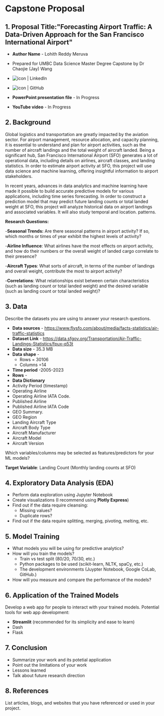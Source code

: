 # Capstone Proposal
 
## 1. Proposal Title:"Forecasting Airport Traffic: A Data-Driven Approach for the San Francisco International Airport"

- **Author Name** - Lohith Reddy Meruva
- Prepared for UMBC Data Science Master Degree Capstone by Dr Chaojie (Jay) Wang
- <a href="https://www.linkedin.com/in/lohithreddy007/"><img align="left" src="https://img.shields.io/badge/-GitHub-CD5C5C?logo=github&style=flat" alt="icon | LinkedIn"/></a> 
  
- <a href="github.com/lo-hith"><img align="left" src="https://img.shields.io/badge/-LinkedIn-1E90FF?logo=linkedin&style=flat" alt="icon | GitHub"/></a>  
- **PowerPoint presentation file** - In Progress
- **YouTube video** - In Progress 
    
## 2. Background

 Global logistics and transportation are greatly impacted by the aviation sector. For airport management, resource allocation, and capacity planning, it is essential to understand and plan for airport activities, such as the number of aircraft landings and the total weight of aircraft landed. Being a significant hub, San Francisco International Airport (SFO) generates a lot of operational data, including details on airlines, aircraft classes, and landing statistics. In order to estimate airport activity at SFO, this project will use data science and machine learning, offering insightful information to airport stakeholders.

In recent years, advances in data analytics and machine learning have made it possible to build accurate predictive models for various applications, including time series forecasting. In order to construct a prediction model that may predict future landing counts or total landed weight at SFO, this project will analyze historical data on airport landings and associated variables. It will also study temporal and location. patterns.


**Research Questions:**

-**Seasonal Trends:** Are there seasonal patterns in airport activity? If so, which months or times of year exhibit the highest levels of activity?

-**Airline Influence**: What airlines have the most effects on airport activity, and how do their numbers or the overall weight of landed cargo correlate to their presence?

-**Aircraft Types**: What sorts of aircraft, in terms of the number of landings and overall weight, contribute the most to airport activity?

-**Correlations**: What relationships exist between certain characteristics (such as landing count or total landed weight) and the desired variable (such as landing count or total landed weight)?

## 3. Data 

Describe the datasets you are using to answer your research questions.

- **Data sources** - https://www.flysfo.com/about/media/facts-statistics/air-traffic-statistics
- **Dataset Link** - https://data.sfgov.org/Transportation/Air-Traffic-Landings-Statistics/fpux-q53t
- **Data size** - 35.3 MB
- **Data shape** -
  - Rows = 30106
  - Columns =14
- **Time period** -2005-2023
- **Rows** - 
- **Data Dictionary**
-  Activity Period (timestamp)
-  Operating Airline
-  Operating Airline IATA Code.
-  Published Airline
-  Published Airline IATA Code
- 	GEO Summary.
-  GEO Region
-  Landing Aircraft Type
-  Aircraft Body Type
- 	Aircraft Manufacturer
- 	Aircraft Model
- 	Aircraft Version

  Which variables/columns may be selected as features/predictors for your ML models?

  **Target Variable**: Landing Count (Monthly landing counts at SFO)
## 4. Exploratory Data Analysis (EDA)

- Perform data exploration using Jupyter Notebook
- Create visualizations (I recommend using **Plotly Express**)
- Find out if the data require cleansing:
  - Missing values?
  - Duplicate rows? 
- Find out if the data require splitting, merging, pivoting, melting, etc.

## 5. Model Training 

- What models you will be using for predictive analytics?
- How will you train the models?
  - Train vs test split (80/20, 70/30, etc.)
  - Python packages to be used (scikit-learn, NLTK, spaCy, etc.)
  - The development environments (Juypter Notebook, Google CoLab, GitHub.)
- How will you measure and compare the performance of the models?

## 6. Application of the Trained Models

Develop a web app for people to interact with your trained models. Potential tools for web app development:

- **Streamlit** (recommended for its simplicity and ease to learn)
- Dash
- Flask

## 7. Conclusion

- Summarize your work and its potetial application
- Point out the limitations of your work
- Lessons learned 
- Talk about future research direction

## 8. References 

List articles, blogs, and websites that you have referenced or used in your project.
